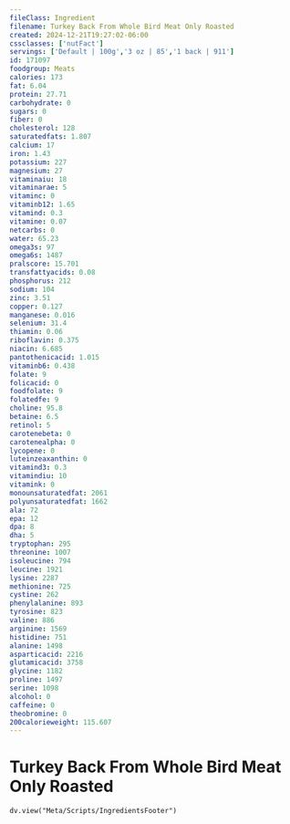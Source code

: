 ```yaml
---
fileClass: Ingredient
filename: Turkey Back From Whole Bird Meat Only Roasted
created: 2024-12-21T19:27:02-06:00
cssclasses: ['nutFact']
servings: ['Default | 100g','3 oz | 85','1 back | 911']
id: 171097
foodgroup: Meats
calories: 173
fat: 6.04
protein: 27.71
carbohydrate: 0
sugars: 0
fiber: 0
cholesterol: 128
saturatedfats: 1.807
calcium: 17
iron: 1.43
potassium: 227
magnesium: 27
vitaminaiu: 18
vitaminarae: 5
vitaminc: 0
vitaminb12: 1.65
vitamind: 0.3
vitamine: 0.07
netcarbs: 0
water: 65.23
omega3s: 97
omega6s: 1487
pralscore: 15.701
transfattyacids: 0.08
phosphorus: 212
sodium: 104
zinc: 3.51
copper: 0.127
manganese: 0.016
selenium: 31.4
thiamin: 0.06
riboflavin: 0.375
niacin: 6.685
pantothenicacid: 1.015
vitaminb6: 0.438
folate: 9
folicacid: 0
foodfolate: 9
folatedfe: 9
choline: 95.8
betaine: 6.5
retinol: 5
carotenebeta: 0
carotenealpha: 0
lycopene: 0
luteinzeaxanthin: 0
vitamind3: 0.3
vitamindiu: 10
vitamink: 0
monounsaturatedfat: 2061
polyunsaturatedfat: 1662
ala: 72
epa: 12
dpa: 8
dha: 5
tryptophan: 295
threonine: 1007
isoleucine: 794
leucine: 1921
lysine: 2287
methionine: 725
cystine: 262
phenylalanine: 893
tyrosine: 823
valine: 886
arginine: 1569
histidine: 751
alanine: 1498
asparticacid: 2216
glutamicacid: 3758
glycine: 1182
proline: 1497
serine: 1098
alcohol: 0
caffeine: 0
theobromine: 0
200calorieweight: 115.607
---
```


# Turkey Back From Whole Bird Meat Only Roasted

```dataviewjs
dv.view("Meta/Scripts/IngredientsFooter")
```